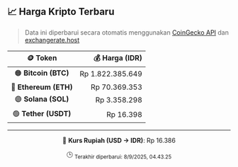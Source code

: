 

<!-- HARGA_KRIPTO -->
## 📈 Harga Kripto Terbaru

> Data ini diperbarui secara otomatis menggunakan [CoinGecko API](https://www.coingecko.com/) dan [exchangerate.host](https://exchangerate.host/)

<div align="center">

| 🪙 Token | 💰 Harga (IDR) |
|:------:|---------------:|
| 🟠 **Bitcoin (BTC)**   | Rp 1.822.385.649 |
| 🔵 **Ethereum (ETH)**  | Rp 70.369.353 |
| 🟣 **Solana (SOL)**    | Rp 3.358.298 |
| 🟢 **Tether (USDT)**   | Rp 16.398 |

---

💱 **Kurs Rupiah (USD → IDR)**: Rp 16.386

🕒 <sub>Terakhir diperbarui: 8/9/2025, 04.43.25</sub>

</div>
<!-- /HARGA_KRIPTO -->